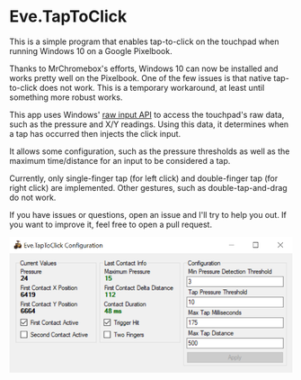 # Eve.TapToClick
This is a simple program that enables tap-to-click on the touchpad when running Windows 10 on a Google Pixelbook.

Thanks to MrChromebox's efforts, Windows 10 can now be installed and works pretty well on the Pixelbook. One of the few issues is that native tap-to-click does not work. This is a temporary workaround, at least until something more robust works.

This app uses Windows' [raw input API](https://docs.microsoft.com/en-us/windows/win32/inputdev/raw-input) to access the touchpad's raw data, such as the pressure and X/Y readings. Using this data, it determines when a tap has occurred then injects the click input.

It allows some configuration, such as the pressure thresholds as well as the maximum time/distance for an input to be considered a tap.

Currently, only single-finger tap (for left click) and double-finger tap (for right click) are implemented. Other gestures, such as double-tap-and-drag do not work.

If you have issues or questions, open an issue and I'll try to help you out. If you want to improve it, feel free to open a pull request.

<img src="Eve.TapToClick/ExampleScreenshot.png" width="600">
